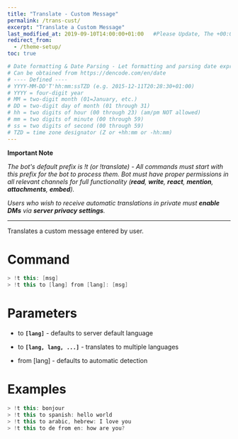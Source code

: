 ```yaml
---
title: "Translate - Custom Message"
permalink: /trans-cust/
excerpt: "Translate a Custom Message"
last_modified_at: 2019-09-10T14:00:00+01:00   #Please Update, The +00:00 is the Time Zone difference
redirect_from:
  - /theme-setup/
toc: true

# Date formatting & Date Parsing - Let formatting and parsing date expressed in ISO8601 format.
# Can be obtained from https://dencode.com/en/date
# ---- Defined ----
# YYYY-MM-DD'T'hh:mm:ssTZD (e.g. 2015-12-11T20:28:30+01:00)
# YYYY = four-digit year
# MM = two-digit month (01=January, etc.)
# DD = two-digit day of month (01 through 31)
# hh = two digits of hour (00 through 23) (am/pm NOT allowed)
# mm = two digits of minute (00 through 59)
# ss = two digits of second (00 through 59)
# TZD = time zone designator (Z or +hh:mm or -hh:mm)
---
```


**Important Note**

*The bot's default prefix is !t (or !translate) - All commands must start with this prefix for the bot to process them.
Bot must have proper permissions in all relevant channels for full functionality (**read**, **write**, **react**, **mention**, **attachments**, **embed**).*

*Users who wish to receive automatic translations in private must **enable DMs** via **server privacy settings**.*

----

Translates a custom message entered by user.

# Command
```c++
> !t this: [msg]  
> !t this to [lang] from [lang]: [msg]
```

# Parameters
* to **`[lang]`** - defaults to server default language

* to **`[lang, lang, ...]`** - translates to multiple languages

* from [lang] - defaults to automatic detection

# Examples
```c++
> !t this: bonjour  
> !t this to spanish: hello world  
> !t this to arabic, hebrew: I love you  
> !t this to de from en: how are you?
```
